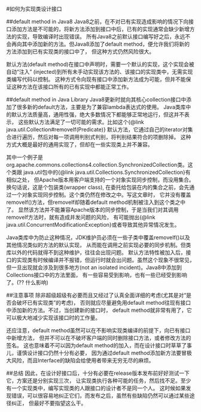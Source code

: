 #如何为实现类设计接口

##default method in Java8
Java8之前，在不对已有实现造成影响的情况下向接口添加方法是不可能的，将新方法添加到接口中后，已有的实现通常会缺少新增方法的实现，导致编译时出现错误。
所有Java8之前默认接口编写好之后，永远不会再向其中添加新的方法。但Java8添加了default method，便允许我们将新的方法添加到已有实现类的接口中了，
但这种方式仍然风险很大。

默认方法(default method)在接口中声明时，需要一个默认的实现，这个实现会被自动“注入”
(injected)到所有未手动实现该方法的、该接口的实现类中，无需实现类编写代码以控制。
这种方式令向现有接口中添加新方法成为可能，但并不能保证这种方法在该接口所有的已有实现中都能正常工作。

##default method in Java Library
Java8更新时就向其核心collection接口中添加了很多新的default方法，主要是为了兼容lambda表达式的使用。
Java类库中的默认方法质量高，通用性强，绝大多数情况下都能够正常地运行，但这并不表示，
这些默认方法满足了一切可能的需求。比如这个{@link java.util.Collection#removeIf(Predicate)}
默认方法，它通过自己的iterator对集合进行遍历，然后对每一项调用判别式判别，将判别结果符合的项删除掉。
这种方式大概是最好的通用实现了，但却在一些实现类上并不兼容。

其中一个例子是org.apache.commons.collections4.collection.SynchronizedCollection类。这个类跟
java.util包中的{@link java.util.Collections.SynchronizedCollection}有相似之处，
但Apache版本用客户端支持的一个对象实现同步控制，而没用集合。换句话说，这是个包装类(wrapper class),
在委托给包装在内的集合之前，会先通过一个对象实现同步控制。这个类仍然在修改之中。写这文章时，
它并没有覆盖removeIf()方法，但removeIf却随着default method机制被注入到这个类之中了。
显然该方法并不能兼容Apache版本的同步控制，于是当我们对其调用removeIf方法时，就有造成并发问题的风险，
有可能抛出{@link java.util.ConcurrentModificationException}或者导致其他异常情况发生。

Java类库中为防止这种情况，JDK维护员必须在一些子类中覆盖removeIf()以及其他情况类似的方法的默认实现，
从而能在调用之前实现必要的同步机制。但类库以外的代码就得不到这种维护，往往会出现问题。
默认方法特性被加入后，接口的实现类有时候编译并不报错，但运行时就会出问题。虽然这个现象不很常见，
但一旦出现就会涉及到很多地方(not an isolated incident)。Java8中添加到Collections接口中的方法里面，
有一些容易受到影响，也有一些已经受到影响了。(?? 什么影响)

##注意事项
除非超级超级有必要而且又经过了认真全面详细的考虑(尤其是对“是否会破坏已有实现类”的考虑)，
否则就应尽量避免用default method往现有接口中添加新的方法。不过，当创建新的接口时，
default method就非常有用了，它可以极大地减少实现该接口时的工作量。

还应注意，default method虽然可以在不影响实现类编译的前提下，向已有接口中新增方法，
但并不可以在不破坏客户端的同时删除接口方法，或者修改方法的签名。
这也意味着不可以因为default method的加入，而在设计接口时草草了事儿，谨慎设计接口仍然十分有必要，
因为通过default method添加新方法要冒极大风险，而且Interface的缺陷会给使用者带来无穷无尽的麻烦。

##总结
因此，在设计好接口后，十分有必要在release版本发布前好好测试一下它，方案还是分别实现三次，
让实现类执行各种可能的任务，然后找不足。至少有一个实现类中，编写实现类的人跟接口的设计者不是同一个人。
这时候如果发现错误，可以很容易地纠正它们，而发布之后，虽然有些缺陷仍然可以通过某些途径纠正，
但最好不要指望这么干。